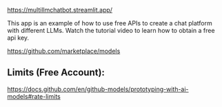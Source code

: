 https://multillmchatbot.streamlit.app/

This app is an example of how to use free APIs to create a chat platform with different LLMs. Watch the tutorial video
to learn how to obtain a free api key.

https://github.com/marketplace/models

## Limits (Free Account):

https://docs.github.com/en/github-models/prototyping-with-ai-models#rate-limits

